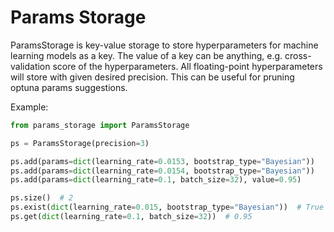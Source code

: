 # Params Storage

ParamsStorage is key-value storage to store hyperparameters for machine learning models as a key. The value of a key
can be anything, e.g. cross-validation score of the hyperparameters. All floating-point hyperparameters will store
with given desired precision. This can be useful for pruning optuna params suggestions.

Example:

```python
from params_storage import ParamsStorage

ps = ParamsStorage(precision=3)

ps.add(params=dict(learning_rate=0.0153, bootstrap_type="Bayesian"))
ps.add(params=dict(learning_rate=0.0154, bootstrap_type="Bayesian"))
ps.add(params=dict(learning_rate=0.1, batch_size=32), value=0.95)

ps.size()  # 2
ps.exist(dict(learning_rate=0.015, bootstrap_type="Bayesian"))  # True
ps.get(dict(learning_rate=0.1, batch_size=32))  # 0.95
```